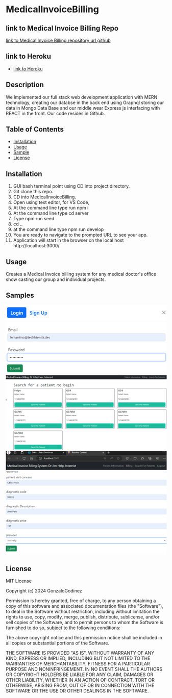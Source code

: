 # MedicalInvoiceBilling

## link to Medical Invoice Billing Repo
[link to Medical Invoice Billing repository url github](https://github.com/GonzaloGodinez/MedicalInvoiceBilling)

## link to Heroku
- [link to Heroku](https://medicalinvoicebilling-9ac30b0e74a0.herokuapp.com)

## Description

We implemented our full stack web development application with MERN technology, creating our databse in the back end using Graphql storing our data in Mongo Data Base and our middle wear Express js interfacing with REACT in the front. Our code resides in Github.

## Table of Contents

- [Installation](#installation)
- [Usage](#usage)
- [Sample](#Samples)
- [License](#license)

## Installation
1.	GUI bash terminal point using CD into project directory.
2.	Git clone this repo.
3.	CD into MedicalInvoiceBilling.	
4.	Open using text editor, for VS Code, 
5.  At the command line type run npm i 
6.  At the command line  type cd server
7.  Type npm run seed
8.  cd ..
8.  at the command line type npm run develop
7.  You are ready to navigate to the prompted URL to see your app.
8.	Application will start in the browser on the local host http://localhost:3000/

## Usage
Creates a Medical Invoice billing system for any medical doctor's office show casting our group and individual projects.

## Samples

![login sign up pg](/client/src/assets/loginSignUppg.png)
![Patients Search](/client/src/assets/patientSearch.png)
![Diagnostic Page](/client/src/assets/diagnosticpg.png)

## License
MIT License

Copyright (c) 2024 GonzaloGodinez

Permission is hereby granted, free of charge, to any person obtaining a copy
of this software and associated documentation files (the "Software"), to deal
in the Software without restriction, including without limitation the rights
to use, copy, modify, merge, publish, distribute, sublicense, and/or sell
copies of the Software, and to permit persons to whom the Software is
furnished to do so, subject to the following conditions:

The above copyright notice and this permission notice shall be included in all
copies or substantial portions of the Software.

THE SOFTWARE IS PROVIDED "AS IS", WITHOUT WARRANTY OF ANY KIND, EXPRESS OR
IMPLIED, INCLUDING BUT NOT LIMITED TO THE WARRANTIES OF MERCHANTABILITY,
FITNESS FOR A PARTICULAR PURPOSE AND NONINFRINGEMENT. IN NO EVENT SHALL THE
AUTHORS OR COPYRIGHT HOLDERS BE LIABLE FOR ANY CLAIM, DAMAGES OR OTHER
LIABILITY, WHETHER IN AN ACTION OF CONTRACT, TORT OR OTHERWISE, ARISING FROM,
OUT OF OR IN CONNECTION WITH THE SOFTWARE OR THE USE OR OTHER DEALINGS IN THE
SOFTWARE.
